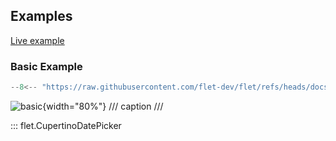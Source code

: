 ## Examples

[Live example](https://flet-controls-gallery.fly.dev/dialogs/cupertinodatepicker)

### Basic Example

```python
--8<-- "https://raw.githubusercontent.com/flet-dev/flet/refs/heads/docs/sdk/python/examples/controls/cupertino-date-picker/basic.py"
```

![basic](https://raw.githubusercontent.com/flet-dev/flet/docs/sdk/python/examples/controls/cupertino-date-picker/media/basic.gif){width="80%"}
/// caption
///

::: flet.CupertinoDatePicker
